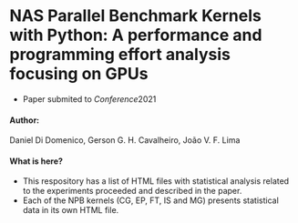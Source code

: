 # NAS Parallel Benchmark Kernels with Python: A performance and programming effort analysis focusing on GPUs
- Paper submited to $Conference 2021$

#### Author: 
Daniel Di Domenico, Gerson G. H. Cavalheiro, João V. F. Lima

#### What is here?
- This respository has a list of HTML files with statistical analysis related to the experiments proceeded and described in the paper.
- Each of the NPB kernels (CG, EP, FT, IS and MG) presents statistical data in its own HTML file.
